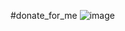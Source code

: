 #donate_for_me
![image](https://github.com/donateforme/donateforme.github.io/assets/138279103/655c74b0-6954-462e-881e-3eccb632ae17)

